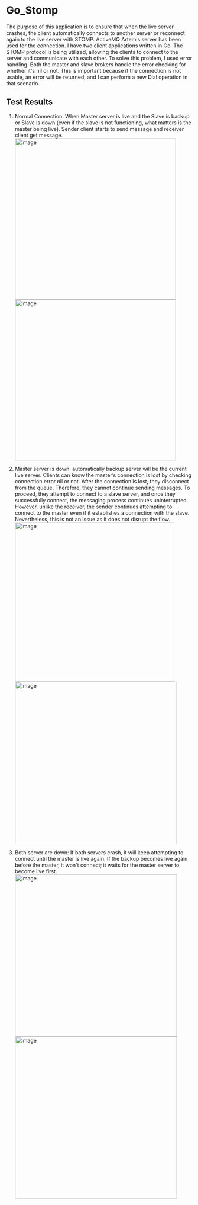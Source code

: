 # Go_Stomp

The purpose of this application is to ensure that when the live server crashes, the client automatically connects to another server or reconnect again to the live server with STOMP. 
ActiveMQ Artemis server has been used for the connection. I have two client applications written in Go. The STOMP protocol is being utilized, allowing the clients to connect to the server and communicate with each other.
To solve this problem, I used error handling. Both the master and slave brokers handle the error checking for whether it's nil or not. This is important because if the connection is not usable, an error will be returned, and I can perform a new Dial operation in that scenario.


## Test Results

1. Normal Connection: When Master server is live and the Slave is backup or Slave is down (even if the slave is not functioning, what matters is the master being live). Sender client starts to send message and receiver client get message.
   <img width="435" alt="image" src="https://github.com/nagkim/Go_Stomp/assets/65765559/7807f4c9-6b12-4d80-9b8f-f1b654bdb3f9">
   <img width="435" alt="image" src="https://github.com/nagkim/Go_Stomp/assets/65765559/2c34f099-6ff7-4819-901e-eeb4e907599a">

2. Master server is down: automatically backup server will be the current live server. Clients can know the master’s connection is lost by checking connection error nil or not. After the connection is lost, they disconnect from the queue. Therefore, they cannot continue sending messages. To proceed, they attempt to connect to a slave server, and once they successfully connect, the messaging process continues uninterrupted. However, unlike the receiver, the sender continues attempting to connect to the master even if it establishes a connection with the slave. Nevertheless, this is not an issue as it does not disrupt the flow.
   <img width="431" alt="image" src="https://github.com/nagkim/Go_Stomp/assets/65765559/61d0693b-67ae-427c-b0a4-be4f5c0fbd22">
   <img width="438" alt="image" src="https://github.com/nagkim/Go_Stomp/assets/65765559/142ba836-0991-4af1-9aba-b0f5c6f43e50">

3. Both server are down: If both servers crash, it will keep attempting to connect until the master is live again. If the backup becomes live again before the master, it won't connect; it waits for the master server to become live first.
   <img width="438" alt="image" src="https://github.com/nagkim/Go_Stomp/assets/65765559/1e28d585-7ac4-4c08-ade2-31ab01731fbe">
   <img width="438" alt="image" src="https://github.com/nagkim/Go_Stomp/assets/65765559/76f774fc-e088-4d71-9647-9dc521be32a4">






